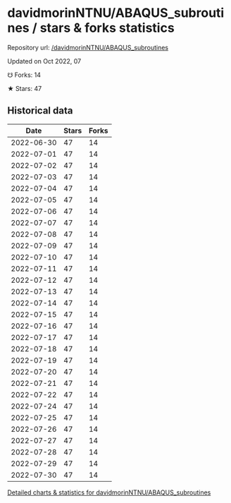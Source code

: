 # davidmorinNTNU/ABAQUS_subroutines / stars & forks statistics

Repository url: [/davidmorinNTNU/ABAQUS_subroutines](https://github.com/davidmorinNTNU/ABAQUS_subroutines)

Updated on Oct 2022, 07

☋ Forks: 14

★ Stars: 47

## Historical data
| Date | Stars | Forks |
|------|-------|-------|
| 2022-06-30 | 47 | 14 | 
| 2022-07-01 | 47 | 14 | 
| 2022-07-02 | 47 | 14 | 
| 2022-07-03 | 47 | 14 | 
| 2022-07-04 | 47 | 14 | 
| 2022-07-05 | 47 | 14 | 
| 2022-07-06 | 47 | 14 | 
| 2022-07-07 | 47 | 14 | 
| 2022-07-08 | 47 | 14 | 
| 2022-07-09 | 47 | 14 | 
| 2022-07-10 | 47 | 14 | 
| 2022-07-11 | 47 | 14 | 
| 2022-07-12 | 47 | 14 | 
| 2022-07-13 | 47 | 14 | 
| 2022-07-14 | 47 | 14 | 
| 2022-07-15 | 47 | 14 | 
| 2022-07-16 | 47 | 14 | 
| 2022-07-17 | 47 | 14 | 
| 2022-07-18 | 47 | 14 | 
| 2022-07-19 | 47 | 14 | 
| 2022-07-20 | 47 | 14 | 
| 2022-07-21 | 47 | 14 | 
| 2022-07-22 | 47 | 14 | 
| 2022-07-24 | 47 | 14 | 
| 2022-07-25 | 47 | 14 | 
| 2022-07-26 | 47 | 14 | 
| 2022-07-27 | 47 | 14 | 
| 2022-07-28 | 47 | 14 | 
| 2022-07-29 | 47 | 14 | 
| 2022-07-30 | 47 | 14 | 


[Detailed charts & statistics for davidmorinNTNU/ABAQUS_subroutines](https://reviewgithub.com/rep/davidmorinNTNU/ABAQUS_subroutines)
